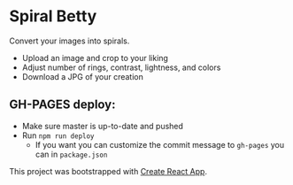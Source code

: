 # Spiral Betty
Convert your images into spirals.
- Upload an image and crop to your liking
- Adjust number of rings, contrast, lightness, and colors
- Download a JPG of your creation

## GH-PAGES deploy:
- Make sure master is up-to-date and pushed
- Run `npm run deploy`
  - If you want you can customize the commit message to `gh-pages` you can in `package.json`

This project was bootstrapped with [Create React App](https://github.com/facebookincubator/create-react-app).
